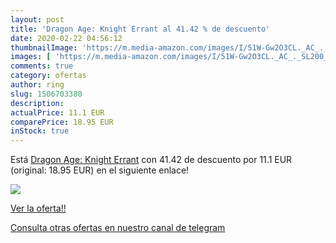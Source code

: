 ```yaml
---
layout: post
title: 'Dragon Age: Knight Errant al 41.42 % de descuento'
date: 2020-02-22 04:56:12
thumbnailImage: 'https://m.media-amazon.com/images/I/51W-Gw2O3CL._AC_._SL200_.jpg'
images: [ 'https://m.media-amazon.com/images/I/51W-Gw2O3CL._AC_._SL200_.jpg' ]
comments: true
category: ofertas
author: ring
slug: 1506703380
description:
actualPrice: 11.1 EUR
comparePrice: 18.95 EUR
inStock: true
---
```


Está [Dragon Age: Knight Errant](https://www.amazon.es/dp/1506703380/?tag=redken-21) con 41.42 de descuento por 11.1 EUR (original: 18.95 EUR) en el siguiente enlace!

[![](https://m.media-amazon.com/images/I/51W-Gw2O3CL._AC_._SL200_.jpg)](https://www.amazon.es/dp/1506703380/?tag=redken-21)

[Ver la oferta!!](https://www.amazon.es/dp/1506703380/?tag=redken-21)

[Consulta otras ofertas en nuestro canal de telegram](https://t.me/s/ofertas25)
